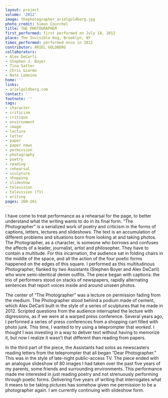 ```yaml
---
layout: project
volume: '2012'
image: thephotographer_arielgoldberg.jpg
photo_credit: Simon Courchel
title: THE PHOTOGRAPHER
first_performed: first performed on July 18, 2012
place: The Invisible Dog, Brooklyn, NY
times_performed: performed once in 2012
contributor: ARIEL GOLDBERG
collaborators:
- Alex DeCarli
- Stephen J. Boyer
- Tina Satter
- Chris Giarmo
- Nate Lemoine
home: ''
links:
- arielgoldberg.com
contact: ''
footnote: ''
tags:
- character
- criticism
- critique
- environment
- image
- lecture
- letter
- paper
- paper news
- permission
- photography
- poetry
- reading
- rehearsal
- sculpture
- shopping
- slideshow
- television
- television (TV)
- writing
pages: 260-261
---
```


I have come to treat performance as a rehearsal for the page, to better understand what the writing wants to do in its final form. “The Photographer” is a serialized work of poetry and criticism in the forms of captions, letters, lectures and slideshows. The text is an accumulation of different problems and situations born from looking at and taking photos. The Photographer, as a character, is someone who borrows and confuses the affects of a leader, journalist, artist and philosopher. They have to contain a multitude. For this incarnation, the audience sat in folding chairs in the middle of the space, and all the action of the four poetic forms happened on the edges of this square. I performed as this multitudinous Photographer, flanked by two Assistants (Stephen Boyer and Alex DeCarli) who wore semi-identical denim outfits. The piece began with captions: the trio of performers stood on stacks of newspapers, rapidly alternating sentences that report voices inside and around unseen photos.

The center of “The Photographer” was a lecture on permission fading from the medium. The Photographer stood behind a podium made of cement, which Alex DeCarli built in the style of a series of sculptures that he made in 2012. Scripted questions from the audience interrupted the lecture with digressions, as if we were at a warped press conference. Several years ago, I performed a series of press conferences from a shopping cart filled with photo junk. This time, I wanted to try using a teleprompter that _worked_. I thought I was investing in a way to deliver text without having to memorize it, but now I realize it wasn’t that different than reading from papers.

In the third part of the piece, the Assistants had solos as newscasters reading letters from the teleprompter that all began “Dear Photographer.” This was in the style of late-night public-access TV. The piece ended with an analogue slideshow of 80 images I had taken over the past five years of my parents, some friends and surrounding environments. This performance made me interested in just reading poetry and not strenuously performing through poetic forms. Delivering five years of writing that interrogates what it means to be taking pictures has somehow given me permission to be a photographer again. I am currently continuing with slideshow form.
